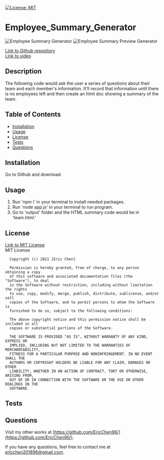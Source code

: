 [![License: MIT](https://img.shields.io/badge/License-MIT-yellow.svg)](https://opensource.org/licenses/MIT)
# Employee_Summary_Generator

![Employee Summary Generator](./Assets/README_Screenshot.png)
![Employee Summary Preview Generator](./Assets/README_Preview_Screenshot.png)

[Link to Github repository](https://github.com/EricChen96/Readme_Generator) <br>
[Link to video](https://www.youtube.com/watch?v=mUJ5uQBKxL4&feature=youtu.be) <br>

## Description
The following code would ask the user a series of questions about their team and each member's information. It'll record that information until there is no employees left and then create an html doc showing a summary of the team. 

## Table of Contents
* [Installation](#installation)
* [Usage](#usage)
* [License](#license)
* [Tests](#tests)
* [Questions](#questions)

## Installation
Go to Github and download.

## Usage
1. Run 'npm i' in your terminal to install needed packages.
2. Run 'node app.js' in your terminal to run program.
3. Go to 'output' folder and the HTML summary code would be in 'team.html.'

## License
[Link to MIT License](https://opensource.org/licenses/MIT) <br>
MIT License

      Copyright (c) 2021 [Eric Chen]
      
      Permission is hereby granted, free of charge, to any person obtaining a copy
      of this software and associated documentation files (the "Software"), to deal
      in the Software without restriction, including without limitation the rights
      to use, copy, modify, merge, publish, distribute, sublicense, and/or sell
      copies of the Software, and to permit persons to whom the Software is
      furnished to do so, subject to the following conditions:
      
      The above copyright notice and this permission notice shall be included in all
      copies or substantial portions of the Software.
      
      THE SOFTWARE IS PROVIDED "AS IS", WITHOUT WARRANTY OF ANY KIND, EXPRESS OR
      IMPLIED, INCLUDING BUT NOT LIMITED TO THE WARRANTIES OF MERCHANTABILITY,
      FITNESS FOR A PARTICULAR PURPOSE AND NONINFRINGEMENT. IN NO EVENT SHALL THE
      AUTHORS OR COPYRIGHT HOLDERS BE LIABLE FOR ANY CLAIM, DAMAGES OR OTHER
      LIABILITY, WHETHER IN AN ACTION OF CONTRACT, TORT OR OTHERWISE, ARISING FROM,
      OUT OF OR IN CONNECTION WITH THE SOFTWARE OR THE USE OR OTHER DEALINGS IN THE
      SOFTWARE.
      
## Tests

## Questions
Visit my other works at [https://github.com/EricChen96/](https://github.com/EricChen96/). 

If you have any questions, feel free to contact me at ericchen201896@gmail.com.
